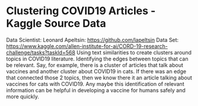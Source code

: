 # Clustering COVID19 Articles - Kaggle Source Data
Data Scientist: Leonard Apeltsin: https://github.com/lapeltsin
Data Set: https://www.kaggle.com/allen-institute-for-ai/CORD-19-research-challenge/tasks?taskId=568
Using text similarities to create clusters around topics in COVID19 literature. Identifying the edges between topics that can be relevant. Say, for example, there is a cluster of articles that talk about vaccines and another cluster about COVID19 in cats. If there was an edge that connected those 2 topics, then we know there it an article talking about vaccines for cats with COVID19. Any maybe this identification of relevant information can be helpful in developing a vaccine for humans safely and more quickly.
